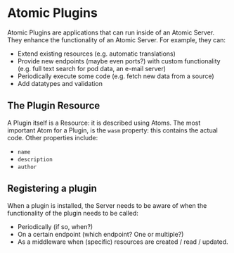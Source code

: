 # Atomic Plugins

Atomic Plugins are applications that can run inside of an Atomic Server.
They enhance the functionality of an Atomic Server.
For example, they can:

- Extend existing resources (e.g. automatic translations)
- Provide new endpoints (maybe even ports?) with custom functionality (e.g. full text search for pod data, an e-mail server)
- Periodically execute some code (e.g. fetch new data from a source)
- Add datatypes and validation

## The Plugin Resource

A Plugin itself is a Resource: it is described using Atoms.
The most important Atom for a Plugin, is the `wasm` property: this contains the actual code.
Other properties include:

- `name`
- `description`
- `author`

## Registering a plugin

When a plugin is installed, the Server needs to be aware of when the functionality of the plugin needs to be called:

- Periodically (if so, when?)
- On a certain endpoint (which endpoint? One or multiple?)
- As a middleware when (specific) resources are created / read / updated.
